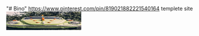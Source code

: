 "# Bino"  https://www.pinterest.com/pin/819021882221540164
templete site
<img src="i/blog_4.jpg" width="200" height="50"/>
